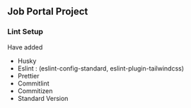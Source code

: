 ## Job Portal Project

### Lint Setup

Have added

- Husky
- Eslint : (eslint-config-standard, eslint-plugin-tailwindcss)
- Prettier
- Commitlint
- Commitizen
- Standard Version
